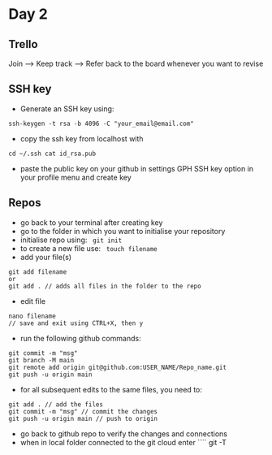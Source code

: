 # Day 2

## Trello

Join --> Keep track --> Refer back to the board whenever you want to revise

## SSH key

- Generate an SSH key using:
```
ssh-keygen -t rsa -b 4096 -C "your_email@email.com"
```
- copy the ssh key from localhost with
```
cd ~/.ssh cat id_rsa.pub
```
- paste the public key on your github in settings GPH SSH key option in your profile menu and create key

## Repos

- go back to your terminal after creating key
- go to the folder in which you want to initialise your repository
- initialise repo using:
``` git init```
- to create a new file use:
``` touch filename```
- add your file(s)
```
git add filename
or
git add . // adds all files in the folder to the repo
```
- edit file
```
nano filename
// save and exit using CTRL+X, then y
```
- run the following github commands:
```
git commit -m "msg"
git branch -M main
git remote add origin git@github.com:USER_NAME/Repo_name.git
git push -u origin main
```
- for all subsequent edits to the same files, you need to:
```
git add . // add the files
git commit -m "msg" // commit the changes
git push -u origin main // push to origin
```
- go back to github repo to verify the changes and connections
- when in local folder connected to the git cloud enter ```` git -T
```
